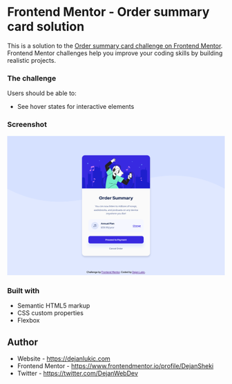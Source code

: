 # Frontend Mentor - Order summary card solution

This is a solution to the [Order summary card challenge on Frontend Mentor](https://www.frontendmentor.io/challenges/order-summary-component-QlPmajDUj). Frontend Mentor challenges help you improve your coding skills by building realistic projects.

### The challenge

Users should be able to:

- See hover states for interactive elements

### Screenshot

![](./images/screenshot.png)

### Built with

- Semantic HTML5 markup
- CSS custom properties
- Flexbox

## Author

- Website - https://dejanlukic.com
- Frontend Mentor - https://www.frontendmentor.io/profile/DejanSheki
- Twitter - https://twitter.com/DejanWebDev
